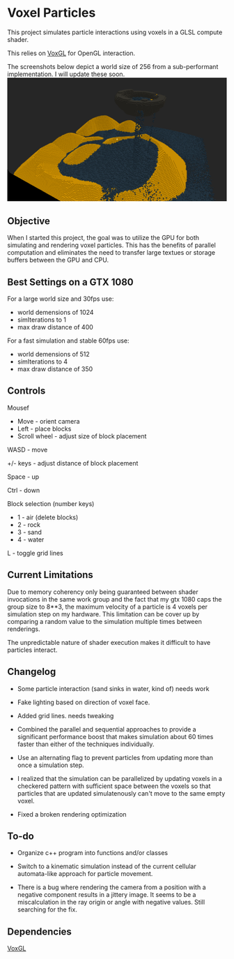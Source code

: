 # Voxel Particles
This project simulates particle interactions using voxels in a GLSL compute shader.

This relies on [VoxGL](https://github.com/jfriedson/voxgl) for OpenGL interaction.

The screenshots below depict a world size of 256 from a sub-performant implementation. I will update these soon.
![Screenshot of waterfall](screenshots/waterfall.png?raw=true)


## Objective
When I started this project, the goal was to utilize the GPU for both simulating and rendering voxel particles. This has the benefits of parallel computation and eliminates the need to transfer large textues or storage buffers between the GPU and CPU.


## Best Settings on a GTX 1080
For a large world size and 30fps use:
- world demensions of 1024
- simIterations to 1
- max draw distance of 400

For a fast simulation and stable 60fps use:
- world demensions of 512
- simIterations to 4
- max draw distance of 350


## Controls
Mousef
- Move - orient camera
- Left - place blocks
- Scroll wheel - adjust size of block placement

WASD - move

+/- keys - adjust distance of block placement

Space - up

Ctrl - down

Block selection (number keys)
- 1 - air (delete blocks)
- 2 - rock
- 3 - sand
- 4 - water

L - toggle grid lines


## Current Limitations
Due to memory coherency only being guaranteed between shader invocations in the same work group and the fact that my gtx 1080 caps the group size to 8**3, the maximum velocity of a particle is 4 voxels per simulation step on my hardware.  This limitation can be cover up by comparing a random value to the simulation multiple times between renderings.

The unpredictable nature of shader execution makes it difficult to have particles interact.


## Changelog
- Some particle interaction (sand sinks in water, kind of) needs work

- Fake lighting based on direction of voxel face.

- Added grid lines. needs tweaking

- Combined the parallel and sequential approaches to provide a significant performance boost that makes simulation about 60 times faster than either of the techniques individually.

- Use an alternating flag to prevent particles from updating more than once a simulation step.

- I realized that the simulation can be parallelized by updating voxels in a checkered pattern with sufficient space between the voxels so that particles that are updated simulatenously can't move to the same empty voxel.

- Fixed a broken rendering optimization


## To-do
- Organize c++ program into functions and/or classes

- Switch to a kinematic simulation instead of the current cellular automata-like approach for particle movement.


- There is a bug where rendering the camera from a position with a negative component results in a jittery image. It seems to be a miscalculation in the ray origin or angle with negative values. Still searching for the fix.


## Dependencies
[VoxGL](https://github.com/jfriedson/voxgl)
